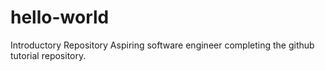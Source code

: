 # hello-world
Introductory Repository
Aspiring software engineer completing the github tutorial repository.
